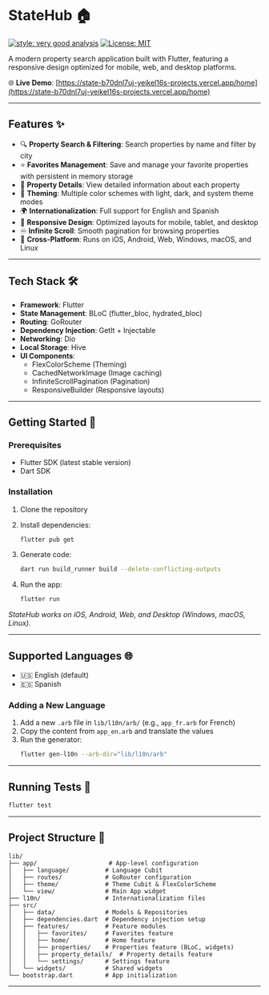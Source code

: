 # StateHub 🏠

[![style: very good analysis][very_good_analysis_badge]][very_good_analysis_link]
[![License: MIT][license_badge]][license_link]

A modern property search application built with Flutter, featuring a responsive design optimized for mobile, web, and desktop platforms.

🌐 **Live Demo**: [https://state-b70dnl7uj-yeikel16s-projects.vercel.app/home](https://state-b70dnl7uj-yeikel16s-projects.vercel.app/home)

---

## Features ✨

- 🔍 **Property Search & Filtering**: Search properties by name and filter by city
- ⭐ **Favorites Management**: Save and manage your favorite properties with persistent in memory storage
- 🏡 **Property Details**: View detailed information about each property
- 🎨 **Theming**: Multiple color schemes with light, dark, and system theme modes
- 🌍 **Internationalization**: Full support for English and Spanish
- 📱 **Responsive Design**: Optimized layouts for mobile, tablet, and desktop
- ♾️ **Infinite Scroll**: Smooth pagination for browsing properties
- 🚀 **Cross-Platform**: Runs on iOS, Android, Web, Windows, macOS, and Linux

---

## Tech Stack 🛠️

- **Framework**: Flutter
- **State Management**: BLoC (flutter_bloc, hydrated_bloc)
- **Routing**: GoRouter
- **Dependency Injection**: GetIt + Injectable
- **Networking**: Dio
- **Local Storage**: Hive
- **UI Components**:
  - FlexColorScheme (Theming)
  - CachedNetworkImage (Image caching)
  - InfiniteScrollPagination (Pagination)
  - ResponsiveBuilder (Responsive layouts)

---

## Getting Started 🚀

### Prerequisites

- Flutter SDK (latest stable version)
- Dart SDK

### Installation

1. Clone the repository
2. Install dependencies:
   ```sh
   flutter pub get
   ```

3. Generate code:
   ```sh
   dart run build_runner build --delete-conflicting-outputs
   ```

4. Run the app:
   ```sh
   flutter run
   ```

_StateHub works on iOS, Android, Web, and Desktop (Windows, macOS, Linux)._

---

## Supported Languages 🌐

- 🇺🇸 English (default)
- 🇪🇸 Spanish

### Adding a New Language

1. Add a new `.arb` file in `lib/l10n/arb/` (e.g., `app_fr.arb` for French)
2. Copy the content from `app_en.arb` and translate the values
3. Run the generator:
   ```sh
   flutter gen-l10n --arb-dir="lib/l10n/arb"
   ```

---

## Running Tests 🧪

```sh
flutter test
```

---

## Project Structure 📁

```
lib/
├── app/                    # App-level configuration
│   ├── language/          # Language Cubit
│   ├── routes/            # GoRouter configuration
│   ├── theme/             # Theme Cubit & FlexColorScheme
│   └── view/              # Main App widget
├── l10n/                  # Internationalization files
├── src/
│   ├── data/              # Models & Repositories
│   ├── dependencies.dart  # Dependency injection setup
│   ├── features/          # Feature modules
│   │   ├── favorites/     # Favorites feature
│   │   ├── home/          # Home feature
│   │   ├── properties/    # Properties feature (BLoC, widgets)
│   │   ├── property_details/  # Property details feature
│   │   └── settings/      # Settings feature
│   └── widgets/           # Shared widgets
└── bootstrap.dart         # App initialization
```

---

[license_badge]: https://img.shields.io/badge/license-MIT-blue.svg
[license_link]: https://opensource.org/licenses/MIT
[very_good_analysis_badge]: https://img.shields.io/badge/style-very_good_analysis-B22C89.svg
[very_good_analysis_link]: https://pub.dev/packages/very_good_analysis
